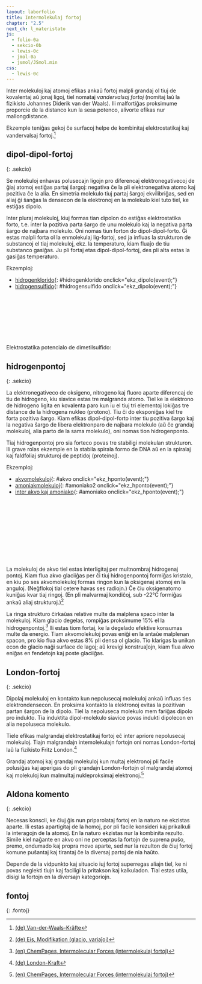 ```yaml
---
layout: laborfolio
title: Intermolekulaj fortoj
chapter: "2.5"
next_ch: l_materistato
js:
  - folio-0a
  - sekcio-0b 
  - lewis-0c
  - jmol-0a
  - jsmol/JSmol.min
css:
  - lewis-0c  
---
```


Inter molekuloj kaj atomoj efikas ankaŭ fortoj malpli grandaj ol tiuj de kovalentaj aŭ jonaj ligoj,
tiel nomataj *vandervalsaj fortoj* (nomitaj laŭ la fizikisto Johannes Diderik van der Waals). Ili
malfortiĝas proksimume proporcie de la distanco kun la sesa potenco, alivorte efikas nur mallongdistance.

Ekzemple teniĝas gekoj ĉe surfacoj helpe de kombinitaj elektrostatikaj kaj vandervalsaj fortoj.[^W3]

<!-- kp.
https://www2.chem.wisc.edu/deptfiles/genchem/netorial/rottosen/tutorial/modules/intermolecular_forces/02imf/imf3.htm

The especially strong intermolecular forces in ethanol are a result of a special class of dipole-dipole forces called hydrogen bonds. This term is misleading since it does not describe an actual bond. A hydrogen bond is the attraction between a hydrogen bonded to a highly electronegative atom and a lone electron pair on a fluorine, oxygen, or nitrogen atom. Because the hydrogen atom is very small, the partial positive charge that occurs because of the polarity of the bond between hydrogen and a very electronegative atom is concentrated in a very small volume. This allows the positive charge to come very close to a lone electron pair on an adjacent molecule and form an especially strong dipole-dipole force.


https://www.chemie.de/lexikon/Dipol-Dipol-Kr%C3%A4fte.html
https://www.u-helmich.de/che/lexikon/D/Dipol-Dipol-Wechselwirkung.html


Chlorwasserstoff H-Cl: 1,11
Schwefelwasserstoff H-S-H: 0,97
Bromwasserstoff H-Br: 0,83
Iodwasserstoff H-I: 0,45

CO 0,11
-->

## dipol-dipol-fortoj
{: .sekcio}

Se molekuloj enhavas polusecajn ligojn pro diferencaj elektronegativecoj de ĝiaj atomoj
estiĝas partaj ŝargoj: negativa ĉe la pli elektronegativa atomo kaj pozitiva ĉe la alia.
En simetria molekulo tiuj partaj ŝargoj ekvilibriĝas, sed en aliaj ĝi ŝanĝas la densecon
de la elektronoj en la molekulo kiel tuto tiel, ke estiĝas dipolo.

Inter pluraj molekuloj, kiuj formas tian dipolon do estiĝas elektrostatika forto,
t.e. inter la pozitiva parta ŝargo de unu molekulo kaj la negativa parta ŝargo de 
najbara molekulo. Oni nomas tiun forton do dipol-dipol-forto. Ĝi estas malpli forta
ol la enmolekulaj lig-fortoj, sed ja influas la strukturon de substancoj el tiaj molekuloj, 
ekz. la temperaturo, kiam fluaĵo de tiu substanco gasiĝas. Ju pli fortaj etas dipol-dipol-fortoj,
des pli alta estas la gasiĝas temperaturo.


Ekzemploj:
- [hidrogenklorido](#hidrogenklorido){: #hidrogenklorido onclick="ekz_dipolo(event);"}
- [hidrogensulfido](#hidrogensulfido){: #hidrogensulfido onclick="ekz_dipolo(event);"}

<script>


/*
  // por plibonigi la prezenton de la ŝargoj ni pentras la negativajn al "nevidebla elementsimbolo",
  // libere poziciebla
  const HCl_1 = [["H","3-9+"],["Cl","0:3:6:"],["","9'3~",2.2,90]];
  const HCl_2 = [["H","3-9+"],["Cl","0:3:6:"],["","9'",2.2,90]];
  //const H2S = [["S^δ-","o-k-k:k:"],["H^½δ","",1,45],["H^½δ","",1,135]];
  // por plibonigi la prezenton de la ŝargoj ni pentras ilin al "nevidebla elementsimbolo",
  // libere poziciebla
  const H2S_1 = [["S","o-k-k:k:"],["H","",1,45],["H","",1,135],["","9'",0.2,270],["","9+3~",1.6,90]];
  const H2S_2 = [["S","o-k-k:k:"],["H","",1,45],["H","",1,135],["","9'",0.2,270],["","9+",1.6,90]];

  // const CO_1 = [["C^δ-","3#9:"],["O^δ+","3:9#3~"]];
  // const CO_2 = [["C^δ-","3#9:"],["O^δ+","3:9#"]];
*/

  const HCl_1 = [["H^δ+","3-"],["Cl^δ-","0:3:6:"]];
  const HCl_2 = [["H^δ+","3-9~"],["Cl^δ-","0:3:6:"]];
  //const H2S = [["S^δ-","o-k-k:k:"],["H^½δ","",1,45],["H^½δ","",1,135]];
  // por plibonigi la prezenton de la ŝargoj ni pentras ilin al "nevidebla elementsimbolo",
  // libere poziciebla
  const H2S_1 = [["S^δ-","3-k-k:k:"],["H^δ+","3~"],["H^δ+","",1,180]];
  const H2S_2 = [["S^δ-","3-k-k:k:"],["H^δ+"],["H^δ+","",1,180]];


  const ekzdp = {
    hidrogenklorido: [HCl_1,HCl_2,42],
    hidrogensulfido: [H2S_1,H2S_2,42]
  }


  function ekz_dipolo(event) {
    event.preventDefault();
    frm = event.target.id;

    // malplenigu
    ĝi("#dipolo_enhavo").textContent = "";

    // desegnu Lewis-strukturon
    svg_dipolo(frm);
  }

  function svg_dipolo(e) {
    lewis = new Lewis(ĝi("#dipolo_enhavo"));

    //const H2O_2 = [["O",">--::[-52,105,85,85]"],["H","",1,-52],["H","",1,52]];
    const molekuloj = ekzdp[e];

    lewis.molekulo(molekuloj[0]);
    const m2 = lewis.molekulo(molekuloj[1]); 
    m2.setAttribute("transform",`translate(${molekuloj[2]} 0)`);
    //lewis.molekulo(H2O_2);
    
  }

</script>


<svg id="dipolo"
    version="1.1" 
    xmlns="http://www.w3.org/2000/svg" 
    xmlns:xlink="http://www.w3.org/1999/xlink" width="600" height="140" viewBox="-20 -10 150 35">
  <style>
    <![CDATA[ 
      #dipolo_enhavo line.hponto { stroke: silver; stroke-width: .5; stroke-dasharray: .5 2; } 
    ]]>
  </style>
  <g id="dipolo_enhavo"></g>
</svg>

Elektrostatika potencialo de dimetilsulfido:
<div id="jmol_dms">
<script type="text/javascript" async>
  // au uzu inc/glacio_mep.spt kun isosurface off; 
  //Jmol._isAsync = true;
  lanĉe(()=>{
    jmol_div("jmol_dms",
      "inc/DMS_MEP.spt",
      500,300,
      (app) => { Jmol.script(app,
        'set antialiasDisplay ON'
      )}
    );

    // provu manipuli lingvo-ŝargon de Jmol
    //window.JV.Viewer.appletIdiomaBase = "/kemio/../assets/js/jsmol/xxx";
  // 
  // J.i18n.Language.getLanguageList()
  })
</script>
</div>


## hidrogenpontoj
{: .sekcio}

La elektronegativeco de oksigeno, nitrogeno kaj fluoro aparte diferencaj
de tiu de hidrogeno, kiu siavice estas tre malgranda atomo. Tiel ke la
elektrono de hidrogeno ligita en kovalenta paro kun iu el tiuj tri elementoj
lokiĝas tre distance de la hidrogena nukleo (protono). Tiu ĉi do eksponiĝas
kiel tre forta pozitiva ŝargo. Kiam efikas dipol-dipol-forto inter tiu
pozitiva ŝargo kaj la negativa ŝargo de libera elektronparo de najbara molekulo
(aŭ ĉe grandaj molekuloj, alia parto de la sama molekulo), oni nomas tion hidrogenponto.

Tiaj hidrogenpontoj pro sia forteco povas tre stabiligi molekulan strukturon.
Ili grave rolas ekzemple en la stabila spirala formo de DNA aŭ en la spiralaj kaj faldfoliaj 
strukturoj de peptidoj (proteinoj).

<!--
$$\ce{F−H \bond{~} :F}$$ (161.5 kJ/mol or 38.6 kcal/mol), illustrated uniquely by HF2−, bifluoride

$$\ce{O−H \bond{~} :N}$$ (29 kJ/mol or 6.9 kcal/mol), illustrated water-ammonia

$$\ce{O−H \bond{~} :O}$$ (21 kJ/mol or 5.0 kcal/mol), illustrated water-water, alcohol-alcohol

$$\ce{N−H \bond{~} :N}$$ (13 kJ/mol or 3.1 kcal/mol), illustrated by ammonia-ammonia

$$\ce{N−H \bond{~} :O}$$ (8 kJ/mol or 1.9 kcal/mol), illustrated water-amide


https://pubs.acs.org/doi/10.1021/acsomega.0c04274
Understanding the Hydrogen-Bonded Clusters of Ammonia (NH3)n (n = 3–6): Insights from the Electronic Structure Theory

https://techiescientist.com/does-nh3-have-hydrogen-bonding/

-->

Ekzemploj:
- [akvomolekuloj](#akvo){: #akvo onclick="ekz_hponto(event);"}
- [amoniakmolekuloj](#amoniako2){: #amoniako2 onclick="ekz_hponto(event);"}
- [inter akvo kaj amoniako](#amoniako){: #amoniako onclick="ekz_hponto(event);"}

<script>

  const H2O_1 = [["O^δ-","3-A-a:a:"],["H^δ+","3~"],["H^δ+","",1,90+105]];
  const H2O_2 = [["O^δ-","2<A-9:y:"],["H^δ+","",1,90+105-37],["H^δ+","",1,60]];
  const NH3_1 = [["N^δ-","3-5<7>y:"],["H^δ+","3~"],["H^δ+","",1,150],["H^δ+","",1,210]];
  const NH3_2 = [["N^δ-","1-3<5>9:"],["H^δ+"],["H^δ+","",1,30],["H^δ+","",1,150]];

  const ekzhp = {
    akvo: [H2O_1,H2O_2],
    amoniako: [H2O_1,NH3_2],
    amoniako2: [NH3_1,NH3_2]
  }


  function ekz_hponto(event) {
    event.preventDefault();
    frm = event.target.id;

    // malplenigu
    ĝi("#hponto_enhavo").textContent = "";

    // desegnu Lewis-strukturon
    svg_hponto(frm);
  }

  function svg_hponto(e) {
    lewis = new Lewis(ĝi("#hponto_enhavo"));

    //const H2O_2 = [["O",">--::[-52,105,85,85]"],["H","",1,-52],["H","",1,52]];
    const molekuloj = ekzhp[e];

    lewis.molekulo(molekuloj[0]);
    const m2 = lewis.molekulo(molekuloj[1]); 
    m2.setAttribute("transform","translate(42 0)");
    //lewis.molekulo(H2O_2);
    
  }

  lanĉe(()=>{
    svg_dipolo("hidrogenklorido");
    svg_hponto("akvo")
  });
</script>


<svg id="hponto"
    version="1.1" 
    xmlns="http://www.w3.org/2000/svg" 
    xmlns:xlink="http://www.w3.org/1999/xlink" width="480" height="160" viewBox="-20 -20 120 40">
 <style type="text/css">
    <![CDATA[      
      path.mkojno {
        stroke: none;
        fill: url(#strie);    
      }
    ]]>
  </style>     
  <defs>
    <!-- https://jenkov.com/tutorials/svg/fill-patterns.html 
    https://www.svgbackgrounds.com/svg-pattern-guide/#tile
    -->
    <pattern id="strie" viewBox="0,0,4,1" height="20%" width="20%">
      <rect width="2" height="1" fill="black" stroke="black" stroke-width="0.6"/>
    </pattern>
  </defs>
  <g id="hponto_enhavo"></g>
</svg>

La molekuloj de akvo tiel estas interligitaj per multnombraj hidrogenaj pontoj. Kiam flua akvo glaciiĝas per ĉi tiuj hidrogenpontoj formiĝas kristalo, en kiu po ses akvomolekuloj formas ringon kun la oksigenaj atomoj en la anguloj. 
(Neĝflokoj tial cetere havas ses radiojn.) Ĉe ĉiu oksigenatomo kuniĝas kvar tiaj ringoj.
(En pli malvarmaj kondiĉoj, sub -22°C formiĝas ankaŭ aliaj strukturoj.)[^W1]

La ringa strukturo ĉirkaŭas relative multe da malplena spaco inter la molekuloj. Kiam glacio degelas, rompiĝas proksimume 15% el la hidrogenpontoj.[^N1] Ili estas tiom fortaj, ke la degelado efektive konsumas multe da energio. Tiam akvomolekuloj povas eniĝi en la antaŭe malplenan spacon, pro kio flua akvo estas 8% pli densa ol glacio. Tio klarigas la unikan econ de glacio naĝi surface de lagoj; aŭ krevigi konstruaĵojn, kiam flua akvo eniĝas en fendetojn kaj poste glaciiĝas. 

<!-- DEZIRO: modelo, kiu montrus por diversaj temperautroj/premoj/fazoj, kiel akvo
aspektas en molekula skalo -->

<div id="jmol_glacio">
<script type="text/javascript" async>
  // au uzu inc/glacio_mep.spt kun isosurface off; 
  Jmol._isAsync = true;
  jmol_kesto("jmol_glacio",
    "inc/glacio.pdb",
    600,600,
    (app) => { Jmol.script(app,
      'set antialiasDisplay ON; calculate hbonds;'
    )}
  );
</script>
</div>


## London-fortoj
{: .sekcio}

Dipolaj molekuloj en kontakto kun nepolusecaj molekuloj ankaŭ influas ties elektrondensecon. En proksima kontakto la elektronoj evitas la pozitivan partan ŝargon de la dipolo. Tiel la nepoluseca molekulo mem fariĝas dipolo pro indukto. 
Tia induktita dipol-molekulo siavice povas indukti dipolecon en alia nepoluseca molekulo.

Tiele efikas malgrandaj elektrostatikaj fortoj eĉ inter apriore nepolusecaj molekuloj. Tiajn malgrandajn intemolekulajn fortojn oni nomas London-fortoj laŭ la fizikisto
Fritz London.[^W2]

Grandaj atomoj kaj grandaj molekuloj kun multaj elektronoj pli facile polusiĝas kaj aperigas do pli grandajn London-fortojn ol malgrandaj atomoj kaj molekuloj kun malmultaj nukleproksimaj elektronoj.[^N1]

<!-- klarigi rilaton al ...agregataj statoj...  ??? -->

## Aldona komento
{: .sekcio}

Necesas konscii, ke ĉiuj ĝis nun priparolataj fortoj en la naturo ne ekzistas aparte. Ili estas apartigitaj de la homoj, por pli facile konsideri kaj prikalkuli la interagojn de la atomoj. En la naturo ekzistas nur la kombinita rezulto. Simile kiel naĝante en akvo oni ne perceptas la fortojn de suprena puŝo, premo, ondumado kaj propra movo aparte, sed nur la rezulton de ĉiuj fortoj komune puŝantaj kaj tirantaj ĉe la diversaj partoj de nia haŭto.

Depende de la vidpunkto kaj situacio iuj fortoj superregas aliajn tiel, ke ni povas neglekti tiujn kaj faciligi la pritakson kaj kalkuladon. Tial estas utila, disigi la fortojn en la diversajn kategoriojn.


## fontoj
{: .fontoj}

[^W1]: [(de) Eis, Modifikation (glacio, variaĵoj)](https://de.wikipedia.org/wiki/Eis#Modifikationen)
[^N1]: [(en) ChemPages, Intermolecular Forces (intermolekulaj fortoj)](https://www2.chem.wisc.edu/deptfiles/genchem/netorial/rottosen/tutorial/modules/intermolecular_forces/02imf/imf3.htm)
[^W2]: [(de) London-Kraft](https://de.wikipedia.org/wiki/London-Kraft)
[^W3]: [(de) Van-der-Waals-Kräfte](https://de.wikipedia.org/wiki/Van-der-Waals-Kr%C3%A4fte)
